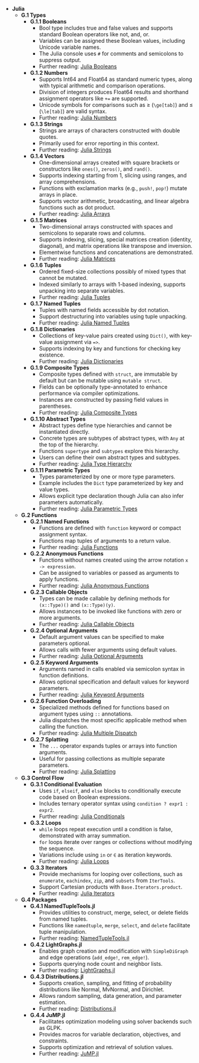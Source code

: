 - **Julia**
  - **G.1 Types**
    - **G.1.1 Booleans**
      - Bool type includes true and false values and supports standard Boolean operators like not, and, or.  
      - Variables can be assigned these Boolean values, including Unicode variable names.  
      - The Julia console uses `#` for comments and semicolons to suppress output.  
      - Further reading: [Julia Booleans](https://docs.julialang.org/en/v1/base/base/#Booleans)
    - **G.1.2 Numbers**
      - Supports Int64 and Float64 as standard numeric types, along with typical arithmetic and comparison operations.  
      - Division of integers produces Float64 results and shorthand assignment operators like `+=` are supported.  
      - Unicode symbols for comparisons such as ≥ (`\ge[tab]`) and ≤ (`\le[tab]`) are valid syntax.  
      - Further reading: [Julia Numbers](https://docs.julialang.org/en/v1/manual/types/#Numbers)  
    - **G.1.3 Strings**
      - Strings are arrays of characters constructed with double quotes.  
      - Primarily used for error reporting in this context.  
      - Further reading: [Julia Strings](https://docs.julialang.org/en/v1/manual/strings/)  
    - **G.1.4 Vectors**
      - One-dimensional arrays created with square brackets or constructors like `ones()`, `zeros()`, and `rand()`.  
      - Supports indexing starting from 1, slicing using ranges, and array comprehensions.  
      - Functions with exclamation marks (e.g., `push!`, `pop!`) mutate arrays in place.  
      - Supports vector arithmetic, broadcasting, and linear algebra functions such as dot product.  
      - Further reading: [Julia Arrays](https://docs.julialang.org/en/v1/manual/arrays/)  
    - **G.1.5 Matrices**
      - Two-dimensional arrays constructed with spaces and semicolons to separate rows and columns.  
      - Supports indexing, slicing, special matrices creation (identity, diagonal), and matrix operations like transpose and inversion.  
      - Elementwise functions and concatenations are demonstrated.  
      - Further reading: [Julia Matrices](https://docs.julialang.org/en/v1/manual/arrays/#Two-Dimensional-Arrays)  
    - **G.1.6 Tuples**
      - Ordered fixed-size collections possibly of mixed types that cannot be mutated.  
      - Indexed similarly to arrays with 1-based indexing, supports unpacking into separate variables.  
      - Further reading: [Julia Tuples](https://docs.julialang.org/en/v1/manual/types/#Tuples)  
    - **G.1.7 Named Tuples**
      - Tuples with named fields accessible by dot notation.  
      - Support destructuring into variables using tuple unpacking.  
      - Further reading: [Julia Named Tuples](https://docs.julialang.org/en/v1/manual/tuples/#Named-Tuples)  
    - **G.1.8 Dictionaries**
      - Collections of key-value pairs created using `Dict()`, with key-value assignment via `=>`.  
      - Supports indexing by key and functions for checking key existence.  
      - Further reading: [Julia Dictionaries](https://docs.julialang.org/en/v1/manual/collections/#Dictionaries)  
    - **G.1.9 Composite Types**
      - Composite types defined with `struct`, are immutable by default but can be mutable using `mutable struct`.  
      - Fields can be optionally type-annotated to enhance performance via compiler optimizations.  
      - Instances are constructed by passing field values in parentheses.  
      - Further reading: [Julia Composite Types](https://docs.julialang.org/en/v1/manual/types/#Composite-Types)  
    - **G.1.10 Abstract Types**
      - Abstract types define type hierarchies and cannot be instantiated directly.  
      - Concrete types are subtypes of abstract types, with `Any` at the top of the hierarchy.  
      - Functions `supertype` and `subtypes` explore this hierarchy.  
      - Users can define their own abstract types and subtypes.  
      - Further reading: [Julia Type Hierarchy](https://docs.julialang.org/en/v1/manual/types/#Type-Hierarchy)  
    - **G.1.11 Parametric Types**
      - Types parameterized by one or more type parameters.  
      - Example includes the `Dict` type parameterized by key and value types.  
      - Allows explicit type declaration though Julia can also infer parameters automatically.  
      - Further reading: [Julia Parametric Types](https://docs.julialang.org/en/v1/manual/types/#Parametric-Types)  
  - **G.2 Functions**
    - **G.2.1 Named Functions**
      - Functions are defined with `function` keyword or compact assignment syntax.  
      - Functions map tuples of arguments to a return value.  
      - Further reading: [Julia Functions](https://docs.julialang.org/en/v1/manual/functions/)  
    - **G.2.2 Anonymous Functions**
      - Functions without names created using the arrow notation `x -> expression`.  
      - Can be assigned to variables or passed as arguments to apply functions.  
      - Further reading: [Julia Anonymous Functions](https://docs.julialang.org/en/v1/manual/functions/#Anonymous-Functions)  
    - **G.2.3 Callable Objects**
      - Types can be made callable by defining methods for `(x::Type)()` and `(x::Type)(y)`.  
      - Allows instances to be invoked like functions with zero or more arguments.  
      - Further reading: [Julia Callable Objects](https://docs.julialang.org/en/v1/manual/types/#Callables)  
    - **G.2.4 Optional Arguments**
      - Default argument values can be specified to make parameters optional.  
      - Allows calls with fewer arguments using default values.  
      - Further reading: [Julia Optional Arguments](https://docs.julialang.org/en/v1/manual/functions/#Optional-Arguments)  
    - **G.2.5 Keyword Arguments**
      - Arguments named in calls enabled via semicolon syntax in function definitions.  
      - Allows optional specification and default values for keyword parameters.  
      - Further reading: [Julia Keyword Arguments](https://docs.julialang.org/en/v1/manual/functions/#Keyword-Arguments)  
    - **G.2.6 Function Overloading**
      - Specialized methods defined for functions based on argument types using `::` annotations.  
      - Julia dispatches the most specific applicable method when calling the function.  
      - Further reading: [Julia Multiple Dispatch](https://docs.julialang.org/en/v1/manual/methods/)  
    - **G.2.7 Splatting**
      - The `...` operator expands tuples or arrays into function arguments.  
      - Useful for passing collections as multiple separate parameters.  
      - Further reading: [Julia Splatting](https://docs.julialang.org/en/v1/manual/functions/#Varargs-and-Variable-Number-of-Arguments)  
  - **G.3 Control Flow**
    - **G.3.1 Conditional Evaluation**
      - Uses `if`, `elseif`, and `else` blocks to conditionally execute code based on Boolean expressions.  
      - Includes ternary operator syntax using `condition ? expr1 : expr2`.  
      - Further reading: [Julia Conditionals](https://docs.julialang.org/en/v1/manual/control-flow/#Conditional-Expressions)  
    - **G.3.2 Loops**
      - `while` loops repeat execution until a condition is false, demonstrated with array summation.  
      - `for` loops iterate over ranges or collections without modifying the sequence.  
      - Variations include using `in` or `∈` as iteration keywords.  
      - Further reading: [Julia Loops](https://docs.julialang.org/en/v1/manual/control-flow/#Loops)  
    - **G.3.3 Iterators**
      - Provide mechanisms for looping over collections, such as `enumerate`, `eachindex`, `zip`, and `subsets` from `IterTools`.  
      - Support Cartesian products with `Base.Iterators.product`.  
      - Further reading: [Julia Iterators](https://docs.julialang.org/en/v1/manual/iteration/#Iteration)  
  - **G.4 Packages**
    - **G.4.1 NamedTupleTools.jl**
      - Provides utilities to construct, merge, select, or delete fields from named tuples.  
      - Functions like `namedtuple`, `merge`, `select`, and `delete` facilitate tuple manipulation.  
      - Further reading: [NamedTupleTools.jl](https://github.com/JuliaTuple/NamedTupleTools.jl)  
    - **G.4.2 LightGraphs.jl**
      - Enables graph creation and modification with `SimpleDiGraph` and edge operations (`add_edge!`, `rem_edge!`).  
      - Supports querying node count and neighbor lists.  
      - Further reading: [LightGraphs.jl](https://juliagraphs.org/LightGraphs.jl/stable/)  
    - **G.4.3 Distributions.jl**
      - Supports creation, sampling, and fitting of probability distributions like Normal, MvNormal, and Dirichlet.  
      - Allows random sampling, data generation, and parameter estimation.  
      - Further reading: [Distributions.jl](https://github.com/JuliaStats/Distributions.jl)  
    - **G.4.4 JuMP.jl**
      - Facilitates optimization modeling using solver backends such as GLPK.  
      - Provides macros for variable declaration, objectives, and constraints.  
      - Supports optimization and retrieval of solution values.  
      - Further reading: [JuMP.jl](https://jump.dev/JuMP.jl/stable/)
